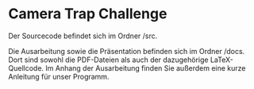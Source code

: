 # Camera Trap Challenge

Der Sourcecode befindet sich im Ordner /src.

Die Ausarbeitung sowie die Präsentation befinden sich im Ordner /docs. Dort sind sowohl die PDF-Dateien als auch der dazugehörige LaTeX-Quellcode. Im Anhang der Ausarbeitung finden Sie außerdem eine kurze Anleitung für unser Programm.
